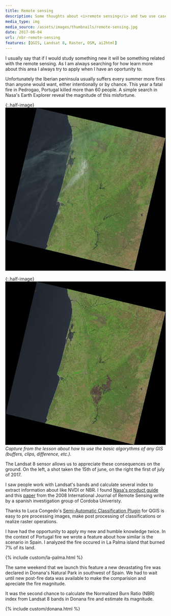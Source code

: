 ```yaml
---
title: Remote sensing
description: Some thoughts about <i>remote sensing</i> and two use cases with the Difference Normalized Burn Index using Landsat8 imagery to assess the degree of severity of two large fires in Spain.
media_type: img
media_source: /assets/images/thumbnails/remote-sensing.jpg
date: 2017-06-04
url: /nbr-remote-sensing
features: [QGIS, Landsat 8, Raster, OSM, ai2html]
---
```


I usually say that if I would study something new it will be something related with the remote sensing. As I am always searching for how learn more about this area I always try to apply when I have an oportunity to.

Unfortunately the Iberian peninsula usually suffers every summer more fires than anyone would want, either intentionally or by chance. This year a fatal fire in Pedrogao, Portugal killed more than 60 people. A simple search in Nasa's Earth Explorer reveal the magnitude of this misfortune.

{:.half-image}
![image](/assets/images/LC08_L1TP_204032_20170615_20170628_01_T1-sm.jpg)

{:.half-image}
![image](/assets/images/LC08_L1TP_204032_20170701_20170715_01_T1-sm.jpg)
_Capture from the lesson about how to use the basic algorythms of any GIS (buffers, clips, difference, etc.)._

The Landsat 8 sensor allows us to appreciate these consequences on the ground. On the left, a shot taken the 15th of june, on the right the first of july of 2017.

I saw people work with Landsat's bands and calculate several index to extract information about like NVDI or NBR. I found [Nasa's product guide](https://landsat.usgs.gov/sites/default/files/documents/si_product_guide.pdf) and this [paper](http://www.mtbs.gov/pdf/Escuin_Navarro_etal_2008_BS_NBR_NDVI_Spain.pdf) from the 2008 International Journal of Remote Sensing write by a spanish investigation group of Cordoba Univeristy.

Thanks to Luca Congedo's [Semi-Automatic Classification Plugin](https://github.com/semiautomaticgit/SemiAutomaticClassificationPlugin) for QGIS is easy to pre processing images, make post processing of classifications or realize raster operations.

I have had the opportunity to apply my new and humble knowledge twice. In the context of Portugal fire we wrote a feature about how similar is the scenario in Spain. I analyzed the fire occured in La Palma island that burned 7% of its land.

{% include custom/la-palma.html %}

The same weekend that we launch this feature a new devastating fire was
declared in Donana's Natural Park in southwest of Spain. We had to wait
until new post-fire data was available to make the comparision and
apreciate the fire magnitude.

It was the second chance to calculate the Normalized Burn Ratio (NBR)
index from Landsat 8 bands in Donana fire and estimate its magnitude.

{% include custom/donana.html %}
